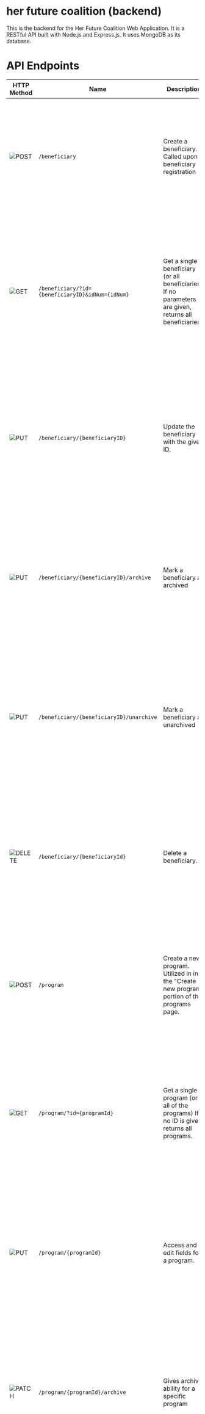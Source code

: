 # her future coalition (backend)

This is the backend for the Her Future Coalition Web Application. It is a RESTful API built with Node.js and Express.js. It uses MongoDB as its database.

# API Endpoints

| HTTP Method                                          | Name                                             | Description                                                                                                          | Parameters                                                                                                                                                                                                                         | Responses                                                                                                                                                                                                                                 |
| ---------------------------------------------------- | ------------------------------------------------ | -------------------------------------------------------------------------------------------------------------------- | ---------------------------------------------------------------------------------------------------------------------------------------------------------------------------------------------------------------------------------- | ----------------------------------------------------------------------------------------------------------------------------------------------------------------------------------------------------------------------------------------- |
| ![POST](https://img.shields.io/badge/-POST-green)    | `/beneficiary`                                   | Create a beneficiary. Called upon at beneficiary registration                                                        | ...all beneficiary fields                                                                                                                                                                                                          | [`201`] Successful beneficiary creation. <br> [`400`] Bad request. <br> [`401`] Unauthorized. idk who u r. <br> [`403`] Forbidden. ik who u r...nice try ;). <br> [`500`] Internal server error.                                          |
| ![GET](https://img.shields.io/badge/-GET-blue)       | `/beneficiary/?id={beneficiaryID}&idNum={idNum}` | Get a single beneficiary (or all beneficiaries). If no parameters are given, returns all beneficiaries.              | `beneficiaryId` (Object ID) - The MongoDB-generated UUID (`_id`) attached to the target beneficiary. <br><br> ...all new beneficiary fields. <br><br> `idNum` is the id number that we manually create and assign to a beneficiary | [`200`] - Successful beneficiary retrieval. <br> [`400`] Bad request. <br> [`401`] Unauthorized. idk who u r. <br> [`403`] Forbidden. ik who u r...nice try ;). <br> [`404`] - beneficiary not found. <br> [`500`] Internal server error. |
| ![PUT](https://img.shields.io/badge/-PUT-orange)     | `/beneficiary/{beneficiaryID}`                   | Update the beneficiary with the given ID.                                                                            | `beneficiaryId` (Object ID) - The MongoDB-generated UUID (`_id`) attached to the target beneficiary. <br><br> ...all new beneficiary fields.                                                                                       | [`200`] - Successful beneficiary update. <br> [`400`] Bad request. <br> [`401`] Unauthorized. idk who u r. <br> [`403`] Forbidden. ik who u r...nice try ;). <br> [`404`] - beneficiary not found. <br> [`500`] Internal server error.    |
| ![PUT](https://img.shields.io/badge/-PUT-orange)     | `/beneficiary/{beneficiaryID}/archive`           | Mark a beneficiary as archived                                                                                       | `beneficiaryId` (Object ID) - The MongoDB-generated UUID (`_id`) attached to the target beneficiary. <br><br> ...all new beneficiary fields.                                                                                       | [`200`] - Successful beneficiary update. <br> [`400`] Bad request. <br> [`401`] Unauthorized. idk who u r. <br> [`403`] Forbidden. ik who u r...nice try ;). <br> [`404`] - beneficiary not found. <br> [`500`] Internal server error.    |
| ![PUT](https://img.shields.io/badge/-PUT-orange)     | `/beneficiary/{beneficiaryID}/unarchive`         | Mark a beneficiary as unarchived                                                                                     | `beneficiaryId` (Object ID) - The MongoDB-generated UUID (`_id`) attached to the target beneficiary. <br><br> ...all new beneficiary fields.                                                                                       | [`200`] - Successful beneficiary update. <br> [`400`] Bad request. <br> [`401`] Unauthorized. idk who u r. <br> [`403`] Forbidden. ik who u r...nice try ;). <br> [`404`] - beneficiary not found. <br> [`500`] Internal server error.    |
| ![DELETE](https://img.shields.io/badge/-DELETE-red)  | `/beneficiary/{beneficiaryId}`                   | Delete a beneficiary.                                                                                                | `beneficiaryId` (Object ID) - The MongoDB-generated UUID (`_id`) attached to the target beneficiary.                                                                                                                               | [`200`] - Successful beneficiary deletion. <br> [`400`] Bad request. <br> [`401`] Unauthorized. idk who u r. <br> [`403`] Forbidden. ik who u r...nice try ;). <br> [`404`] - beneficiary not found. <br> [`500`] Internal server error.  |
| ![POST](https://img.shields.io/badge/-POST-green)    | `/program`                                       | Create a new program. Utilized in in the "Create new program" portion of the programs page.                          | ...all program fields p                                                                                                                                                                                                            | [`201`] - Successful program creation. <br> [`400`] Bad request. <br> [`401`] Unauthorized. idk who u r. <br> [`403`] Forbidden. ik who u r...nice try ;). <br> [`500`] Internal server error.                                            |
| ![GET](https://img.shields.io/badge/-GET-blue)       | `/program/?id={programId}`                       | Get a single program (or all of the programs) If no ID is given, returns all programs.                               | `id` (Object ID) - The MongoDB-generated UUID (`_id`) attached to the target program.                                                                                                                                              | [`200`] - Successful program retrieval. <br> [`400`] Bad request. <br> [`401`] Unauthorized. idk who u r. <br> [`403`] Forbidden. ik who u r...nice try ;). <br> [`404`] - program not found. <br> [`500`] Internal server error.         |
| ![PUT](https://img.shields.io/badge/-PUT-orange)     | `/program/{programId}`                           | Access and edit fields for a program.                                                                                | `programId` (Object ID) - The MongoDB-generated UUID (`_id`) attached to the target program. <br><br> ...all new program fields.                                                                                                   | [`200`] - Successful program update. <br> [`400`] Bad request. <br> [`401`] Unauthorized. idk who u r. <br> [`403`] Forbidden. ik who u r...nice try ;). <br> [`404`] - program not found. <br> [`500`] Internal server error.            |
| ![PATCH](https://img.shields.io/badge/-PATCH-yellow) | `/program/{programId}/archive`                   | Gives archive ability for a specific program                                                                         | `programId` (Object ID) - The MongoDB-generated UUID (`_id`) attached to the target program. <br><br> ...all new program fields.                                                                                                   | [`200`] - Successful program update. <br> [`400`] Bad request. <br> [`401`] Unauthorized. idk who u r. <br> [`403`] Forbidden. ik who u r...nice try ;). <br> [`404`] - program not found. <br> [`500`] Internal server error.            |
| ![PUT](https://img.shields.io/badge/-PUT-orange)     | `/program/{programId}/attendance`                | Gives access to attendance field for a specific program to edit                                                      | `programId` (Object ID) - The MongoDB-generated UUID (`_id`) attached to the target program. <br><br> ...all new program fields.                                                                                                   | [`200`] - Successful program update. <br> [`400`] Bad request. <br> [`401`] Unauthorized. idk who u r. <br> [`403`] Forbidden. ik who u r...nice try ;). <br> [`404`] - program not found. <br> [`500`] Internal server error.            |
| ![DELETE](https://img.shields.io/badge/-DELETE-red)  | `/program/{programId}`                           | Delete a program. Called when the delete button is clicked for a single program. Different from archiving a program. | `programId` (Object ID) - The MongoDB-generated UUID (`_id`) attached to the target program.                                                                                                                                       | [`200`] - Successful program deletion. <br> [`400`] Bad request. <br> [`401`] Unauthorized. idk who u r. <br> [`403`] Forbidden. ik who u r...nice try ;). <br> [`404`] - program not found. <br> [`500`] Internal server error.          |
| ![POST](https://img.shields.io/badge/-POST-green)    | `/workshop`                                      | Create a workshop. Called when new workshops should be added to the database.                                        | ...all workshop fields                                                                                                                                                                                                             | [`201`] - Successful workshop creation. <br> [`400`] Bad request. <br> [`401`] Unauthorized. idk who u r. <br> [`403`] Forbidden. ik who u r...nice try ;). <br> [`500`] Internal server error.                                           |
| ![GET](https://img.shields.io/badge/-GET-blue)       | `/workshop/?id={workshopId}`                     | Get a single workshop (or all workshop). If no ID is given, returns all workshops.                                   | `workshopId` (Object ID) - The MongoDB-generated UUID (`_id`) attached to the target workshop. (optional)                                                                                                                          | [`200`] - Successful workshop retrieval. <br> [`400`] Bad request. <br> [`401`] Unauthorized. idk who u r. <br> [`403`] Forbidden. ik who u r...nice try ;). <br> [`404`] - Workshop not found. <br> [`500`] Internal server error.       |
| ![PUT](https://img.shields.io/badge/-PUT-orange)     | `/workshop/{workshopId}`                         | Edit fields for a workshop                                                                                           | `workshopId` (Object ID) - The MongoDB-generated UUID (`_id`) attached to the target workshop. <br><br> ...all new workshop feilds.                                                                                                | [`200`] - Successful workshop update. <br> [`400`] Bad request. <br> [`401`] Unauthorized. idk who u r. <br> [`403`] Forbidden. ik who u r...nice try ;). <br> [`404`] - Workshop not found. <br> [`500`] Internal server error.          |
| ![PATCH](https://img.shields.io/badge/-PATCH-yellow) | `/workshop/{workshopId}/archive`                 | Gives archive ability for a specific program                                                                         | `workshopId` (Object ID) - The MongoDB-generated UUID (`_id`) attached to the target program. <br><br> ...all new program fields.                                                                                                  | [`200`] - Successful program update. <br> [`400`] Bad request. <br> [`401`] Unauthorized. idk who u r. <br> [`403`] Forbidden. ik who u r...nice try ;). <br> [`404`] - program not found. <br> [`500`] Internal server error.            |
| ![DELETE](https://img.shields.io/badge/-DELETE-red)  | `/workshop/{workshopId}`                         | Delete a workshop.                                                                                                   | `workshopId` (Object ID) - The MongoDB-generated UUID (`_id`) attached to the target workshop.                                                                                                                                     | [`200`] - Successful workshop deletion. <br> [`400`] Bad request. <br> [`401`] Unauthorized. idk who u r. <br> [`403`] Forbidden. ik who u r...nice try ;). <br> [`404`] - Workshop not found. <br> [`500`] Internal server error.        |
| ![POST](https://img.shields.io/badge/-POST-green)    | `/user`                                          | Create a user. Called when new user should be added to the database.                                                 | ...all user fields                                                                                                                                                                                                                 | [`201`] - Successful user creation. <br> [`400`] Bad request. <br> [`401`] Unauthorized. idk who u r. <br> [`403`] Forbidden. ik who u r...nice try ;). <br> [`500`] Internal server error.                                               |
| ![GET](https://img.shields.io/badge/-GET-blue)       | `/user/?id={userId}`                             | Get a single user (or all users). If no ID is given, returns all users.                                              | `userId` (Object ID) - The MongoDB-generated UUID (`_id`) attached to the target user. (optional)                                                                                                                                  | [`200`] - Successful workshop retrieval. <br> [`400`] Bad request. <br> [`401`] Unauthorized. idk who u r. <br> [`403`] Forbidden. ik who u r...nice try ;). <br> [`404`] - User not found. <br> [`500`] Internal server error.           |
| ![PUT](https://img.shields.io/badge/-PUT-orange)     | `/user/{userId}`                                 | Edit fields for a workshop                                                                                           | `userId` (Object ID) - The MongoDB-generated UUID (`_id`) attached to the target workshop. <br><br> ...all new workshop feilds.                                                                                                    | [`200`] - Successful user update. <br> [`400`] Bad request. <br> [`401`] Unauthorized. idk who u r. <br> [`403`] Forbidden. ik who u r...nice try ;). <br> [`404`] - Workshop not found. <br> [`500`] Internal server error.              |
| ![DELETE](https://img.shields.io/badge/-DELETE-red)  | `/user/{userId}`                                 | Delete a user.                                                                                                       | `userId` (Object ID) - The MongoDB-generated UUID (`_id`) attached to the target user.                                                                                                                                             | [`200`] - Successful user deletion. <br> [`400`] Bad request. <br> [`401`] Unauthorized. idk who u r. <br> [`403`] Forbidden. ik who u r...nice try ;). <br> [`404`] - User not found. <br> [`500`] Internal server error.                |
| ![POST](https://img.shields.io/badge/-POST-green)    | `/assessment`                                    | Create an assessment. Called when new assessment should be added to the database.                                    | ...all assessment fields                                                                                                                                                                                                           | [`201`] - Successful assessment creation. <br> [`400`] Bad request. <br> [`401`] Unauthorized. idk who u r. <br> [`403`] Forbidden. ik who u r...nice try ;). <br> [`500`] Internal server error.                                         |
| ![GET](https://img.shields.io/badge/-GET-blue)       | `/assessment/?id={assessmentId}`                 | Get a single assessment (or all assessments). If no ID is given, returns all assessments.                            | `assessmentId` (Object ID) - The MongoDB-generated UUID (`_id`) attached to the target workshop. (optional)                                                                                                                        | [`200`] - Successful assessment retrieval. <br> [`400`] Bad request. <br> [`401`] Unauthorized. idk who u r. <br> [`403`] Forbidden. ik who u r...nice try ;). <br> [`404`] - Assessment not found. <br> [`500`] Internal server error.   |
| ![PUT](https://img.shields.io/badge/-PUT-orange)     | `/assessment/{assessmentId}`                     | Edit fields for an assessment                                                                                        | `assessmentId` (Object ID) - The MongoDB-generated UUID (`_id`) attached to the target assessment. <br><br> ...all new assessment feilds.                                                                                          | [`200`] - Successful assessment update. <br> [`400`] Bad request. <br> [`401`] Unauthorized. idk who u r. <br> [`403`] Forbidden. ik who u r...nice try ;). <br> [`404`] - assessment not found. <br> [`500`] Internal server error.      |
| ![DELETE](https://img.shields.io/badge/-DELETE-red)  | `/assessment/{assessmentId}`                     | Delete an assessment.                                                                                                | `assessmentId` (Object ID) - The MongoDB-generated UUID (`_id`) attached to the target assessment.                                                                                                                                 | [`200`] - Successful assessment deletion. <br> [`400`] Bad request. <br> [`401`] Unauthorized. idk who u r. <br> [`403`] Forbidden. ik who u r...nice try ;). <br> [`404`] - assessment not found. <br> [`500`] Internal server error.    |
